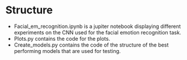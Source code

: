 # Structure 
- Facial_em_recognition.ipynb is a jupiter notebook displaying different experiments on the CNN used for the facial emotion recognition task. 
- Plots.py contains the code for the plots. 
- Create_models.py contains the code of the structure of the best performing models that are used for testing. 